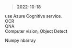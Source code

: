 >**2022-10-18**

use Azure Cognitive service.   
OCR   
QNA   
Computer vision, Object Detect

Numpy
nbarray

